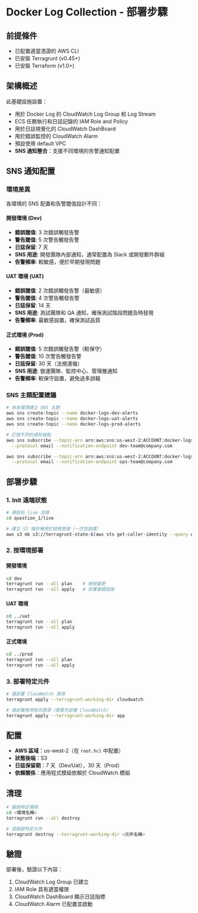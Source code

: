 # Docker Log Collection - 部署步驟

## 前提條件

- 已配置適當憑證的 AWS CLI
- 已安裝 Terragrunt (v0.45+)
- 已安裝 Terraform (v1.0+)

## 架構概述

此基礎設施設置：

- 用於 Docker Log 的 CloudWatch Log Group 和 Log Stream
- ECS 任務執行和日誌記錄的 IAM Role and Policy
- 用於日誌視覺化的 CloudWatch DashBoard
- 用於錯誤監控的 CloudWatch Alarm
- 預設使用 default VPC
- **SNS 通知整合**：支援不同環境的告警通知配置

## SNS 通知配置

### 環境差異

各環境的 SNS 配置和告警閾值設計不同：

#### 開發環境 (Dev)

- **錯誤閾值**: 3 次錯誤觸發告警
- **警告閾值**: 5 次警告觸發告警
- **日誌保留**: 7 天
- **SNS 用途**: 開發團隊內部通知，通常配置為 Slack 或開發郵件群組
- **告警頻率**: 較敏感，便於早期發現問題

#### UAT 環境 (UAT)

- **錯誤閾值**: 2 次錯誤觸發告警（最敏感）
- **警告閾值**: 4 次警告觸發告警
- **日誌保留**: 14 天
- **SNS 用途**: 測試團隊和 QA 通知，確保測試階段問題及時發現
- **告警頻率**: 最敏感設置，確保測試品質

#### 正式環境 (Prod)

- **錯誤閾值**: 5 次錯誤觸發告警（較保守）
- **警告閾值**: 10 次警告觸發告警
- **日誌保留**: 30 天（法規遵循）
- **SNS 用途**: 營運團隊、監控中心、管理層通知
- **告警頻率**: 較保守設置，避免過多誤報

### SNS 主題配置建議

```bash
# 為各環境建立 SNS 主題
aws sns create-topic --name docker-logs-dev-alerts
aws sns create-topic --name docker-logs-uat-alerts
aws sns create-topic --name docker-logs-prod-alerts

# 訂閱不同的通知端點
aws sns subscribe --topic-arn arn:aws:sns:us-west-2:ACCOUNT:docker-logs-dev-alerts \
  --protocol email --notification-endpoint dev-team@company.com

aws sns subscribe --topic-arn arn:aws:sns:us-west-2:ACCOUNT:docker-logs-prod-alerts \
  --protocol email --notification-endpoint ops-team@company.com
```

## 部署步驟

### 1. Init 遠端狀態

```bash
# 導航到 live 目錄
cd question_1/live

# 建立 S3 儲存桶用於狀態管理（一次性設置）
aws s3 mb s3://terragrunt-state-$(aws sts get-caller-identity --query Account --output text)-us-west-2
```

### 2. 按環境部署

#### 開發環境

```bash
cd dev
terragrunt run --all plan    # 檢視變更
terragrunt run --all apply   # 部署基礎設施
```

#### UAT 環境

```bash
cd ../uat
terragrunt run --all plan
terragrunt run --all apply
```

#### 正式環境

```bash
cd ../prod
terragrunt run --all plan
terragrunt run --all apply
```

### 3. 部署特定元件

```bash
# 僅部署 CloudWatch 資源
terragrunt apply --terragrunt-working-dir cloudwatch

# 僅部署應用程式資源（需要先部署 CloudWatch）
terragrunt apply --terragrunt-working-dir app
```

## 配置

- **AWS 區域**：us-west-2（在 `root.hcl` 中配置）
- **狀態後端**：S3
- **日誌保留期**：7 天（Dev/Uat），30 天（Prod）
- **依賴關係**：應用程式模組依賴於 CloudWatch 模組

## 清理

```bash
# 銷毀特定環境
cd <環境名稱>
terragrunt run --all destroy

# 或銷毀特定元件
terragrunt destroy --terragrunt-working-dir <元件名稱>
```

## 驗證

部署後，驗證以下內容：

1. CloudWatch Log Group 已建立
2. IAM Role 具有適當權限
3. CloudWatch DashBoard 顯示日誌指標
4. CloudWatch Alarm 已配置並啟動
